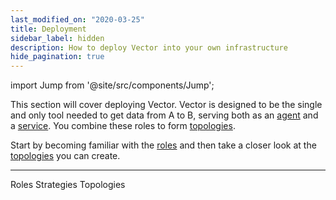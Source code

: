```yaml
---
last_modified_on: "2020-03-25"
title: Deployment
sidebar_label: hidden
description: How to deploy Vector into your own infrastructure
hide_pagination: true
---
```


import Jump from '@site/src/components/Jump';

This section will cover deploying Vector. Vector is designed to be the single
and only tool needed to get data from A to B, serving both as an
[agent][docs.roles.agent] and a [service][docs.roles.service]. You combine
these roles to form [topologies][docs.topologies].

Start by becoming familiar with the [roles][docs.roles] and then take a closer
look at the [topologies][docs.roles] you can create.

---

<Jump to="/docs/setup/deployment/roles/">Roles</Jump>
<Jump to="/docs/setup/deployment/strategies/">Strategies</Jump>
<Jump to="/docs/setup/deployment/topologies/">Topologies</Jump>


[docs.roles.agent]: /docs/setup/deployment/roles/agent/
[docs.roles.service]: /docs/setup/deployment/roles/service/
[docs.roles]: /docs/setup/deployment/roles/
[docs.topologies]: /docs/setup/deployment/topologies/
